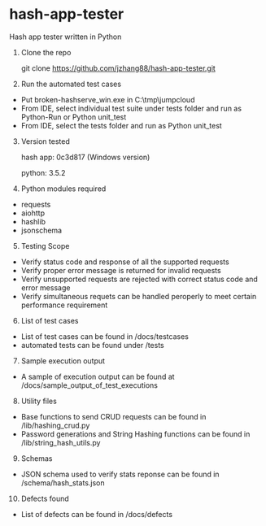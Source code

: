 # hash-app-tester
Hash app tester written in Python

1. Clone the repo

     git clone https://github.com/jzhang88/hash-app-tester.git
 
 2. Run the automated test cases
 - Put broken-hashserve_win.exe in C:\tmp\jumpcloud
  - From IDE, select individual test suite under tests folder and run as Python-Run or Python unit_test
  - From IDE, select the tests folder and run as Python unit_test
  
  3. Version tested
  
      hash app: 0c3d817 (Windows version)
      
      python: 3.5.2

   4. Python modules required
   - requests
   - aiohttp
   - hashlib
   - jsonschema

   5. Testing Scope
   - Verify status code and response of all the supported requests
   - Verify proper error message is returned for invalid requests
   - Verify unsupported requests are rejected with correct status code and error message
   - Verify simultaneous requets can be handled peroperly to meet certain performance requirement
   
   6. List of test cases
   - List of test cases can be found in /docs/testcases
   - automated tests can be found under /tests
   
   7. Sample execution output
   - A sample of execution output can be found at /docs/sample_output_of_test_executions
   
   8. Utility files
   - Base functions to send CRUD requests can be found in /lib/hashing_crud.py
   - Password generations and String Hashing functions can be found in /lib/string_hash_utils.py
   
   9. Schemas
   - JSON schema used to verify stats reponse can be found in /schema/hash_stats.json
   
   10. Defects found
   - List of defects can be found in /docs/defects

